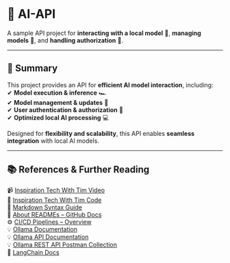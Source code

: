 # **🚀 AI-API**  
A sample API project for **interacting with a local model** 🧠, **managing models** 🔄, and **handling authorization** 🔐.  

---

## **📌 Summary**  
This project provides an API for **efficient AI model interaction**, including:  
✔ **Model execution & inference** 🏎️  
✔ **Model management & updates** 🔄  
✔ **User authentication & authorization** 🔐  
✔ **Optimized local AI processing** 💻  

Designed for **flexibility and scalability**, this API enables **seamless integration** with local AI models.  

---

## **📚 References & Further Reading**  
📹  [Inspiration Tech With Tim Video](https://youtu.be/cy6EAp4iNN4?feature=shared)<br>
👾  [Inspiration Tech With Tim Code](https://github.com/techwithtim/API-For-Your-LLM/tree/main)<br>
📖  [Markdown Syntax Guide](https://docs.github.com/en/get-started/writing-on-github/working-with-advanced-formatting)  
📖  [About READMEs – GitHub Docs](https://docs.github.com/en/repositories/managing-your-repositorys-settings-and-features/customizing-your-repository/about-readmes#about-readmes)  
⚙️  [CI/CD Pipelines – Overview](https://www.atlassian.com/continuous-delivery/ci-vs-ci-vs-cd)  
💡  [Ollama Documentation](https://ollama.com/docs)<br>
💡  [Ollama API Documentation](https://github.com/ollama/ollama/blob/main/docs/api.md)<br>
💡  [Ollama REST API Postman Collection](https://www.postman.com/postman-student-programs/ollama-api/overview)<br>
🧠  [LangChain Docs](https://python.langchain.com/)<br>
